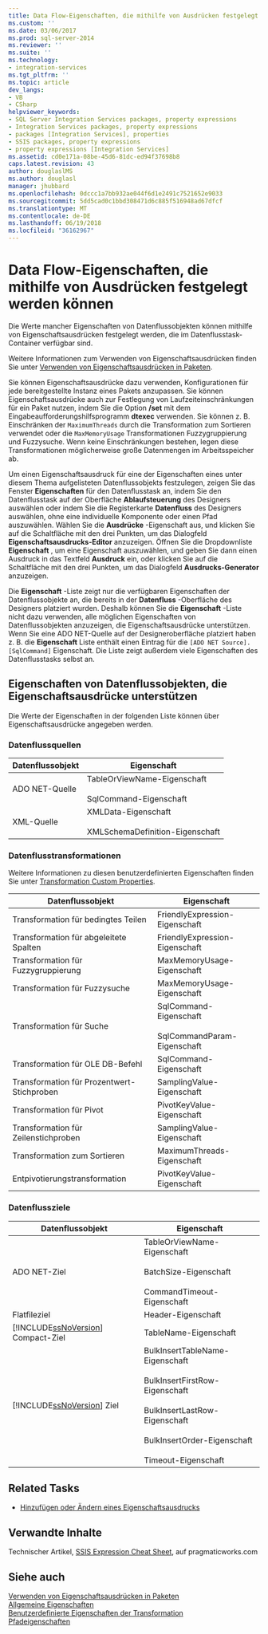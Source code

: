```yaml
---
title: Data Flow-Eigenschaften, die mithilfe von Ausdrücken festgelegt werden können | Microsoft Docs
ms.custom: ''
ms.date: 03/06/2017
ms.prod: sql-server-2014
ms.reviewer: ''
ms.suite: ''
ms.technology:
- integration-services
ms.tgt_pltfrm: ''
ms.topic: article
dev_langs:
- VB
- CSharp
helpviewer_keywords:
- SQL Server Integration Services packages, property expressions
- Integration Services packages, property expressions
- packages [Integration Services], properties
- SSIS packages, property expressions
- property expressions [Integration Services]
ms.assetid: cd0e171a-08be-45d6-81dc-ed94f37698b8
caps.latest.revision: 43
author: douglaslMS
ms.author: douglasl
manager: jhubbard
ms.openlocfilehash: 0dccc1a7bb932ae044f6d1e2491c7521652e9033
ms.sourcegitcommit: 5dd5cad0c1bbd308471d6c885f516948ad67dfcf
ms.translationtype: MT
ms.contentlocale: de-DE
ms.lasthandoff: 06/19/2018
ms.locfileid: "36162967"
---
```

# <a name="data-flow-properties-that-can-be-set-by-using-expressions"></a>Data Flow-Eigenschaften, die mithilfe von Ausdrücken festgelegt werden können
  Die Werte mancher Eigenschaften von Datenflussobjekten können mithilfe von Eigenschaftsausdrücken festgelegt werden, die im Datenflusstask-Container verfügbar sind.  
  
 Weitere Informationen zum Verwenden von Eigenschaftsausdrücken finden Sie unter [Verwenden von Eigenschaftsausdrücken in Paketen](expressions/use-property-expressions-in-packages.md).  
  
 Sie können Eigenschaftsausdrücke dazu verwenden, Konfigurationen für jede bereitgestellte Instanz eines Pakets anzupassen. Sie können Eigenschaftsausdrücke auch zur Festlegung von Laufzeiteinschränkungen für ein Paket nutzen, indem Sie die Option **/set** mit dem Eingabeaufforderungshilfsprogramm **dtexec** verwenden. Sie können z. B. Einschränken der `MaximumThreads` durch die Transformation zum Sortieren verwendet oder die `MaxMemoryUsage` Transformationen Fuzzygruppierung und Fuzzysuche. Wenn keine Einschränkungen bestehen, legen diese Transformationen möglicherweise große Datenmengen im Arbeitsspeicher ab.  
  
 Um einen Eigenschaftsausdruck für eine der Eigenschaften eines unter diesem Thema aufgelisteten Datenflussobjekts festzulegen, zeigen Sie das Fenster **Eigenschaften** für den Datenflusstask an, indem Sie den Datenflusstask auf der Oberfläche **Ablaufsteuerung** des Designers auswählen oder indem Sie die Registerkarte **Datenfluss** des Designers auswählen, ohne eine individuelle Komponente oder einen Pfad auszuwählen. Wählen Sie die **Ausdrücke** -Eigenschaft aus, und klicken Sie auf die Schaltfläche mit den drei Punkten, um das Dialogfeld **Eigenschaftsausdrucks-Editor** anzuzeigen. Öffnen Sie die Dropdownliste **Eigenschaft** , um eine Eigenschaft auszuwählen, und geben Sie dann einen Ausdruck in das Textfeld **Ausdruck** ein, oder klicken Sie auf die Schaltfläche mit den drei Punkten, um das Dialogfeld **Ausdrucks-Generator** anzuzeigen.  
  
 Die **Eigenschaft** -Liste zeigt nur die verfügbaren Eigenschaften der Datenflussobjekte an, die bereits in der **Datenfluss** -Oberfläche des Designers platziert wurden. Deshalb können Sie die **Eigenschaft** -Liste nicht dazu verwenden, alle möglichen Eigenschaften von Datenflussobjekten anzuzeigen, die Eigenschaftsausdrücke unterstützen. Wenn Sie eine ADO NET-Quelle auf der Designeroberfläche platziert haben z. B. die **Eigenschaft** Liste enthält einen Eintrag für die `[ADO NET Source].[SqlCommand]` Eigenschaft. Die Liste zeigt außerdem viele Eigenschaften des Datenflusstasks selbst an.  
  
## <a name="properties-of-data-flow-objects-that-support-property-expressions"></a>Eigenschaften von Datenflussobjekten, die Eigenschaftsausdrücke unterstützen  
 Die Werte der Eigenschaften in der folgenden Liste können über Eigenschaftsausdrücke angegeben werden.  
  
### <a name="data-flow-sources"></a>Datenflussquellen  
  
|Datenflussobjekt|Eigenschaft|  
|----------------------|--------------|  
|ADO NET-Quelle|TableOrViewName-Eigenschaft<br /><br /> SqlCommand-Eigenschaft|  
|XML-Quelle|XMLData-Eigenschaft<br /><br /> XMLSchemaDefinition-Eigenschaft|  
  
### <a name="data-flow-transformations"></a>Datenflusstransformationen  
 Weitere Informationen zu diesen benutzerdefinierten Eigenschaften finden Sie unter [Transformation Custom Properties](data-flow/transformations/transformation-custom-properties.md).  
  
|Datenflussobjekt|Eigenschaft|  
|----------------------|--------------|  
|Transformation für bedingtes Teilen|FriendlyExpression-Eigenschaft|  
|Transformation für abgeleitete Spalten|FriendlyExpression-Eigenschaft|  
|Transformation für Fuzzygruppierung|MaxMemoryUsage-Eigenschaft|  
|Transformation für Fuzzysuche|MaxMemoryUsage-Eigenschaft|  
|Transformation für Suche|SqlCommand-Eigenschaft<br /><br /> SqlCommandParam-Eigenschaft|  
|Transformation für OLE DB-Befehl|SqlCommand-Eigenschaft|  
|Transformation für Prozentwert-Stichproben|SamplingValue-Eigenschaft|  
|Transformation für Pivot|PivotKeyValue-Eigenschaft|  
|Transformation für Zeilenstichproben|SamplingValue-Eigenschaft|  
|Transformation zum Sortieren|MaximumThreads-Eigenschaft|  
|Entpivotierungstransformation|PivotKeyValue-Eigenschaft|  
  
### <a name="data-flow-destinations"></a>Datenflussziele  
  
|Datenflussobjekt|Eigenschaft|  
|----------------------|--------------|  
|ADO NET-Ziel|TableOrViewName-Eigenschaft<br /><br /> BatchSize-Eigenschaft<br /><br /> CommandTimeout-Eigenschaft|  
|Flatfileziel|Header-Eigenschaft|  
|[!INCLUDE[ssNoVersion](../includes/ssnoversion-md.md)] Compact-Ziel|TableName-Eigenschaft|  
|[!INCLUDE[ssNoVersion](../includes/ssnoversion-md.md)] Ziel|BulkInsertTableName-Eigenschaft<br /><br /> BulkInsertFirstRow-Eigenschaft<br /><br /> BulkInsertLastRow-Eigenschaft<br /><br /> BulkInsertOrder-Eigenschaft<br /><br /> Timeout-Eigenschaft|  
  
## <a name="related-tasks"></a>Related Tasks  
  
-   [Hinzufügen oder Ändern eines Eigenschaftsausdrucks](expressions/add-or-change-a-property-expression.md)  
  
## <a name="related-content"></a>Verwandte Inhalte  
 Technischer Artikel, [SSIS Expression Cheat Sheet](http://pragmaticworks.com/cheatsheet/), auf pragmaticworks.com  
  
## <a name="see-also"></a>Siehe auch  
 [Verwenden von Eigenschaftsausdrücken in Paketen](expressions/use-property-expressions-in-packages.md)   
 [Allgemeine Eigenschaften](../../2014/integration-services/common-properties.md)   
 [Benutzerdefinierte Eigenschaften der Transformation](data-flow/transformations/transformation-custom-properties.md)   
 [Pfadeigenschaften](../../2014/integration-services/path-properties.md)  
  
  